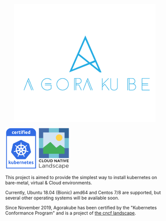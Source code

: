 <p align="center"> <img src="./images/agorakube-logo.svg" width="450" alt="Agorakube" title="Agorakube" /> </p>

<p><img src="https://raw.githubusercontent.com/cncf/artwork/master/projects/kubernetes/certified-kubernetes/versionless/color/certified-kubernetes-color.svg?sanitize=true" 
width="100" alt="k8s-conformance-v1.16" title="https://github.com/cncf/k8s-conformance/tree/master/v1.16/agorakube"/> <img 
src="https://raw.githubusercontent.com/cncf/artwork/master/other/cncf-landscape/stacked/color/cncf-landscape-stacked-color.svg?sanitize=true" width="100" 
alt="Agorakube is a cncf landscap project" title="Agorakube is a cncf landscap project"/> </p>

This project is aimed to provide the simplest way to install kubernetes on bare-metal, virtual & Cloud environments. 

Currently, Ubuntu 18.04 (Bionic) amd64 and Centos 7/8 are supported, but several other operating systems will be available soon. 

Since November 2019, Agorakube has been certified by the "Kubernetes Conformance Program" and is a project of [the cncf landscape](https://landscape.cncf.io/selected=agora-kube).
